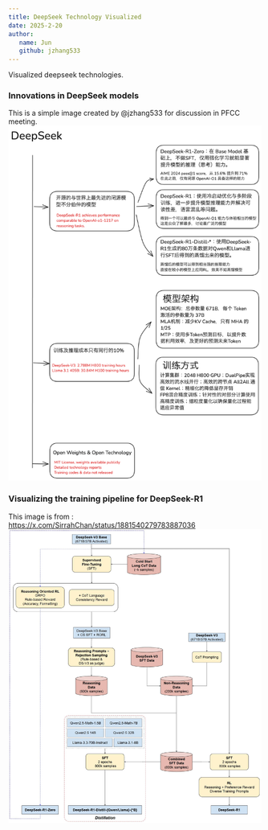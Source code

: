 ```yaml
---
title: DeepSeek Technology Visualized
date: 2025-2-20
author:
   name: Jun
   github: jzhang533
---
```


Visualized deepseek technologies.

<!-- more -->


### Innovations in DeepSeek models

This is a simple image created by @jzhang533 for discussion in PFCC meeting.
![deepseek](../images/deepseek-tech-visualized/deepseek.png)

### Visualizing the training pipeline for DeepSeek-R1
This image is from : https://x.com/SirrahChan/status/1881540279783887036
![deepseek-r1 visualized](../images/deepseek-tech-visualized/deepseek-r1-visualized.jpeg)


